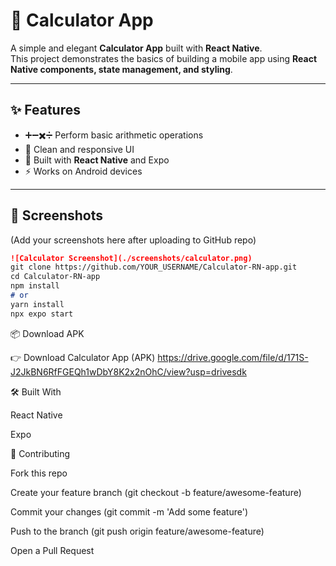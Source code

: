 # 📱 Calculator App

A simple and elegant **Calculator App** built with **React Native**.  
This project demonstrates the basics of building a mobile app using **React Native components, state management, and styling**.

---

## ✨ Features
- ➕➖✖️➗ Perform basic arithmetic operations  
- 🎨 Clean and responsive UI  
- 📱 Built with **React Native** and Expo  
- ⚡ Works on Android devices  

---

## 📸 Screenshots
(Add your screenshots here after uploading to GitHub repo)  

```md
![Calculator Screenshot](./screenshots/calculator.png)
git clone https://github.com/YOUR_USERNAME/Calculator-RN-app.git
cd Calculator-RN-app
npm install
# or
yarn install
npx expo start
```

📦 Download APK

👉 Download Calculator App (APK) https://drive.google.com/file/d/171S-J2JkBN6RfFGEQh1wDbY8K2x2nOhC/view?usp=drivesdk

🛠️ Built With

React Native

Expo

🤝 Contributing

Fork this repo

Create your feature branch (git checkout -b feature/awesome-feature)

Commit your changes (git commit -m 'Add some feature')

Push to the branch (git push origin feature/awesome-feature)

Open a Pull Request

